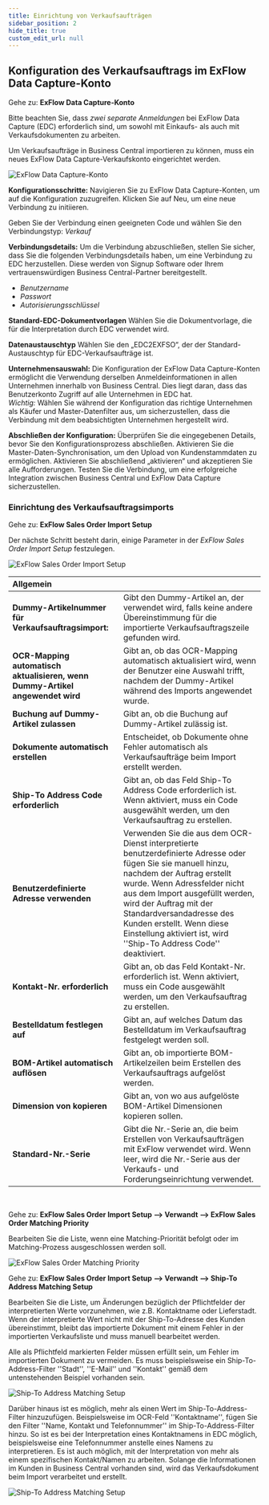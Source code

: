 ```yaml
---
title: Einrichtung von Verkaufsaufträgen
sidebar_position: 2
hide_title: true
custom_edit_url: null
---
```

## Konfiguration des Verkaufsauftrags im ExFlow Data Capture-Konto

Gehe zu: **ExFlow Data Capture-Konto**

Bitte beachten Sie, dass *zwei separate Anmeldungen* bei ExFlow Data Capture (EDC) erforderlich sind, um sowohl mit Einkaufs- als auch mit Verkaufsdokumenten zu arbeiten.<br/>

Um Verkaufsaufträge in Business Central importieren zu können, muss ein neues ExFlow Data Capture-Verkaufskonto eingerichtet werden.

![ExFlow Data Capture-Konto](../../images/exflow-data-capture-account-card-sales-001.png) <br/>

**Konfigurationsschritte:**
Navigieren Sie zu ExFlow Data Capture-Konten, um auf die Konfiguration zuzugreifen.
Klicken Sie auf Neu, um eine neue Verbindung zu initiieren.

Geben Sie der Verbindung einen geeigneten Code und wählen Sie den Verbindungstyp: *Verkauf*

**Verbindungsdetails:**
Um die Verbindung abzuschließen, stellen Sie sicher, dass Sie die folgenden Verbindungsdetails haben, um eine Verbindung zu EDC herzustellen. Diese werden von Signup Software oder Ihrem vertrauenswürdigen Business Central-Partner bereitgestellt.

- *Benutzername*
- *Passwort*
- *Autorisierungsschlüssel*

**Standard-EDC-Dokumentvorlagen**
Wählen Sie die Dokumentvorlage, die für die Interpretation durch EDC verwendet wird.

**Datenaustauschtyp**
Wählen Sie den „EDC2EXFSO“, der der Standard-Austauschtyp für EDC-Verkaufsaufträge ist.

**Unternehmensauswahl:**
Die Konfiguration der ExFlow Data Capture-Konten ermöglicht die Verwendung derselben Anmeldeinformationen in allen Unternehmen innerhalb von Business Central.
Dies liegt daran, dass das Benutzerkonto Zugriff auf alle Unternehmen in EDC hat.<br/>
*Wichtig:* Wählen Sie während der Konfiguration das richtige Unternehmen als Käufer und Master-Datenfilter aus, um sicherzustellen, dass die Verbindung mit dem beabsichtigten Unternehmen hergestellt wird.

**Abschließen der Konfiguration:**
Überprüfen Sie die eingegebenen Details, bevor Sie den Konfigurationsprozess abschließen.
Aktivieren Sie die Master-Daten-Synchronisation, um den Upload von Kundenstammdaten zu ermöglichen.
Aktivieren Sie abschließend „aktivieren“ und akzeptieren Sie alle Aufforderungen.
Testen Sie die Verbindung, um eine erfolgreiche Integration zwischen Business Central und ExFlow Data Capture sicherzustellen.

### Einrichtung des Verkaufsauftragsimports
Gehe zu: **ExFlow Sales Order Import Setup**

Der nächste Schritt besteht darin, einige Parameter in der *ExFlow Sales Order Import Setup* festzulegen.

![ExFlow Sales Order Import Setup](../../images/sales-order-import-setup001.png)

| Allgemein      |   | 
|:-|:-|
|**Dummy-Artikelnummer für Verkaufsauftragsimport:**                        | Gibt den Dummy-Artikel an, der verwendet wird, falls keine andere Übereinstimmung für die importierte Verkaufsauftragszeile gefunden wird.
**OCR-Mapping automatisch aktualisieren, wenn Dummy-Artikel angewendet wird**     | Gibt an, ob das OCR-Mapping automatisch aktualisiert wird, wenn der Benutzer eine Auswahl trifft, nachdem der Dummy-Artikel während des Imports angewendet wurde.
**Buchung auf Dummy-Artikel zulassen**                                     | Gibt an, ob die Buchung auf Dummy-Artikel zulässig ist.
**Dokumente automatisch erstellen** | Entscheidet, ob Dokumente ohne Fehler automatisch als Verkaufsaufträge beim Import erstellt werden.
**Ship-To Address Code erforderlich**                                  | Gibt an, ob das Feld Ship-To Address Code erforderlich ist. Wenn aktiviert, muss ein Code ausgewählt werden, um den Verkaufsauftrag zu erstellen.
**Benutzerdefinierte Adresse verwenden** | Verwenden Sie die aus dem OCR-Dienst interpretierte benutzerdefinierte Adresse oder fügen Sie sie manuell hinzu, nachdem der Auftrag erstellt wurde. Wenn Adressfelder nicht aus dem Import ausgefüllt werden, wird der Auftrag mit der Standardversandadresse des Kunden erstellt. Wenn diese Einstellung aktiviert ist, wird ''Ship-To Address Code'' deaktiviert.
**Kontakt-Nr. erforderlich**                                           | Gibt an, ob das Feld Kontakt-Nr. erforderlich ist. Wenn aktiviert, muss ein Code ausgewählt werden, um den Verkaufsauftrag zu erstellen.
**Bestelldatum festlegen auf**                                               | Gibt an, auf welches Datum das Bestelldatum im Verkaufsauftrag festgelegt werden soll.
**BOM-Artikel automatisch auflösen** | Gibt an, ob importierte BOM-Artikelzeilen beim Erstellen des Verkaufsauftrags aufgelöst werden.
**Dimension von kopieren** | Gibt an, von wo aus aufgelöste BOM-Artikel Dimensionen kopieren sollen.
**Standard-Nr.-Serie** | Gibt die Nr.-Serie an, die beim Erstellen von Verkaufsaufträgen mit ExFlow verwendet wird. Wenn leer, wird die Nr.-Serie aus der Verkaufs- und Forderungseinrichtung verwendet.

<br/>

Gehe zu: **ExFlow Sales Order Import Setup --> Verwandt --> ExFlow Sales Order Matching Priority**

Bearbeiten Sie die Liste, wenn eine Matching-Priorität befolgt oder im Matching-Prozess ausgeschlossen werden soll.

![ExFlow Sales Order Matching Priority](../../images/sales-order-matching-priority-001.png)

Gehe zu: **ExFlow Sales Order Import Setup --> Verwandt --> Ship-To Address Matching Setup**

Bearbeiten Sie die Liste, um Änderungen bezüglich der Pflichtfelder der interpretierten Werte vorzunehmen, wie z.B. Kontaktname oder Lieferstadt. Wenn der interpretierte Wert nicht mit der Ship-To-Adresse des Kunden übereinstimmt, bleibt das importierte Dokument mit einem Fehler in der importierten Verkaufsliste und muss manuell bearbeitet werden.

Alle als Pflichtfeld markierten Felder müssen erfüllt sein, um Fehler im importierten Dokument zu vermeiden. Es muss beispielsweise ein Ship-To-Address-Filter ''Stadt'', ''E-Mail'' und ''Kontakt'' gemäß dem untenstehenden Beispiel vorhanden sein.

![Ship-To Address Matching Setup](../../images/sales-order-ship-to-adress-matching-setup-001.png)

Darüber hinaus ist es möglich, mehr als einen Wert im Ship-To-Address-Filter hinzuzufügen. Beispielsweise im OCR-Feld ''Kontaktname'', fügen Sie den Filter ''Name, Kontakt und Telefonnummer'' im Ship-To-Address-Filter hinzu. So ist es bei der Interpretation eines Kontaktnamens in EDC möglich, beispielsweise eine Telefonnummer anstelle eines Namens zu interpretieren. Es ist auch möglich, mit der Interpretation von mehr als einem spezifischen Kontakt/Namen zu arbeiten. Solange die Informationen im Kunden in Business Central vorhanden sind, wird das Verkaufsdokument beim Import verarbeitet und erstellt.

![Ship-To Address Matching Setup](../../images/sales-order-ship-to-adress-matching-setup-002.png)

